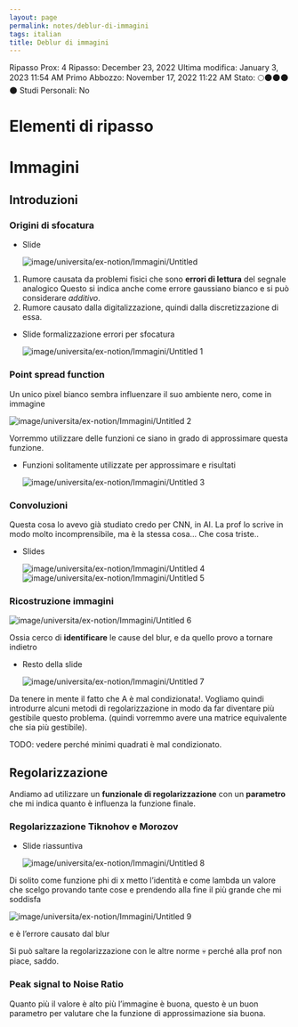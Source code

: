 ```yaml
---
layout: page
permalink: notes/deblur-di-immagini
tags: italian
title: Deblur di immagini
---
```


Ripasso Prox: 4
Ripasso: December 23, 2022
Ultima modifica: January 3, 2023 11:54 AM
Primo Abbozzo: November 17, 2022 11:22 AM
Stato: 🌕🌑🌑🌑🌑
Studi Personali: No

# Elementi di ripasso

# Immagini

## Introduzioni

### Origini di sfocatura

- Slide

    <img src="/images/notes/image/universita/ex-notion/Immagini/Untitled.png" alt="image/universita/ex-notion/Immagini/Untitled">

1. Rumore causata da problemi fisici che sono **errori di lettura** del segnale analogico Questo si indica anche come errore gaussiano bianco e si può considerare *additivo*.
2. Rumore causato dalla digitalizzazione, quindi dalla discretizzazione di essa.
- Slide formalizzazione errori per sfocatura

    <img src="/images/notes/image/universita/ex-notion/Immagini/Untitled 1.png" alt="image/universita/ex-notion/Immagini/Untitled 1">


### Point spread function

Un unico pixel bianco sembra influenzare il suo ambiente nero, come in immagine

<img src="/images/notes/image/universita/ex-notion/Immagini/Untitled 2.png" alt="image/universita/ex-notion/Immagini/Untitled 2">

Vorremmo utilizzare delle funzioni ce siano in grado di approssimare questa funzione.

- Funzioni solitamente utilizzate per approssimare e risultati

    <img src="/images/notes/image/universita/ex-notion/Immagini/Untitled 3.png" alt="image/universita/ex-notion/Immagini/Untitled 3">


### Convoluzioni

Questa cosa lo avevo già studiato credo per CNN, in AI. La prof lo scrive in modo molto incomprensibile, ma è la stessa cosa… Che cosa triste..

- Slides

    <img src="/images/notes/image/universita/ex-notion/Immagini/Untitled 4.png" alt="image/universita/ex-notion/Immagini/Untitled 4">

    <img src="/images/notes/image/universita/ex-notion/Immagini/Untitled 5.png" alt="image/universita/ex-notion/Immagini/Untitled 5">


### Ricostruzione immagini

<img src="/images/notes/image/universita/ex-notion/Immagini/Untitled 6.png" alt="image/universita/ex-notion/Immagini/Untitled 6">

Ossia cerco di **identificare** le cause del blur, e da quello provo a tornare indietro

- Resto della slide

    <img src="/images/notes/image/universita/ex-notion/Immagini/Untitled 7.png" alt="image/universita/ex-notion/Immagini/Untitled 7">


Da tenere in mente il fatto che A è mal condizionata!. Vogliamo quindi introdurre alcuni metodi di regolarizzazione in modo da far diventare più gestibile questo problema. (quindi vorremmo avere una matrice equivalente che sia più gestibile).

TODO: vedere perché minimi quadrati è mal condizionato.

## Regolarizzazione

Andiamo ad utilizzare un **funzionale di regolarizzazione** con un **parametro** che mi indica quanto è influenza la funzione finale.

### Regolarizzazione Tiknohov e Morozov

- Slide riassuntiva

    <img src="/images/notes/image/universita/ex-notion/Immagini/Untitled 8.png" alt="image/universita/ex-notion/Immagini/Untitled 8">


Di solito come funzione phi di x metto l’identità e come lambda un valore che scelgo provando tante cose e prendendo alla fine il più grande che mi soddisfa

<img src="/images/notes/image/universita/ex-notion/Immagini/Untitled 9.png" alt="image/universita/ex-notion/Immagini/Untitled 9">

e è l’errore causato dal blur

Si può saltare la regolarizzazione con le altre norme 💀 perché alla prof non piace, saddo.

### Peak signal to Noise Ratio

Quanto più il valore è alto più l’immagine è buona, questo è un buon parametro per valutare che la funzione di approssimazione sia buona.